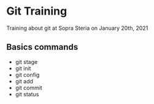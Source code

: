 # Git Training

Training about git at Sopra Steria on January 20th, 2021

## Basics commands

- git stage
- git init
- git config
- git add
- git commit
- git status
